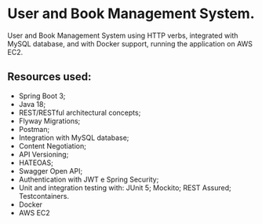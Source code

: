 # User and Book Management System.
User and Book Management System using HTTP verbs, integrated with MySQL database, and with Docker support, running the application on AWS EC2.
## Resources used:
* Spring Boot 3;
* Java 18;
* REST/RESTful architectural concepts;
* Flyway Migrations;
* Postman;
* Integration with MySQL database;
* Content Negotiation;
* API Versioning;
* HATEOAS;
* Swagger Open API;
* Authentication with JWT e Spring Security;
* Unit and integration testing with: JUnit 5; Mockito; REST Assured; Testcontainers.
* Docker
* AWS EC2
